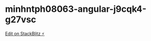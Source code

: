 # minhntph08063-angular-j9cqk4-g27vsc

[Edit on StackBlitz ⚡️](https://stackblitz.com/edit/minhntph08063-angular-j9cqk4-g27vsc)